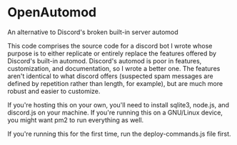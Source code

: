 # OpenAutomod
An alternative to Discord's broken built-in server automod

This code comprises the source code for a discord bot I wrote whose purpose is to either replicate or entirely replace the features offered by Discord's built-in automod. Discord's automod is poor in features, customization, and documentation, so I wrote a better one. 
The features aren't identical to what discord offers (suspected spam messages are defined by repetition rather than length, for example), but are much more robust and easier to customize.

If you're hosting this on your own, you'll need to install sqlite3, node.js, and discord.js on your machine. If you're running this on a GNU/Linux device, you might want pm2 to run everything as well.

If you're running this for the first time, run the deploy-commands.js file first.
